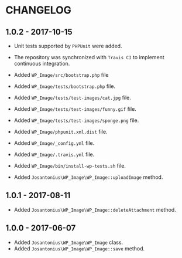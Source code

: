 # CHANGELOG

## 1.0.2 - 2017-10-15

* Unit tests supported by `PHPUnit` were added.

* The repository was synchronized with `Travis CI` to implement continuous integration.

* Added `WP_Image/src/bootstrap.php` file

* Added `WP_Image/tests/bootstrap.php` file.

* Added `WP_Image/tests/test-images/cat.jpg` file.
* Added `WP_Image/tests/test-images/funny.gif` file.
* Added `WP_Image/tests/test-images/sponge.png` file.

* Added `WP_Image/phpunit.xml.dist` file.
* Added `WP_Image/_config.yml` file.
* Added `WP_Image/.travis.yml` file.

* Added `WP_Image/bin/install-wp-tests.sh` file.

* Added `Josantonius\WP_Image\WP_Image::uploadImage` method.

## 1.0.1 - 2017-08-11

* Added `Josantonius\WP_Image\WP_Image::deleteAttachment` method.

## 1.0.0 - 2017-06-07

* Added `Josantonius\WP_Image\WP_Image` class.
* Added `Josantonius\WP_Image\WP_Image::save` method.